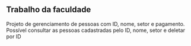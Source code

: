 ## Trabalho da faculdade 

Projeto de gerenciamento de pessoas com ID, nome, setor e pagamento. Possível consultar as pessoas cadastradas pelo ID, nome, setor e deletar por ID
